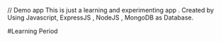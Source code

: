 // Demo app 
This is just a learning and experimenting app .
Created by Using Javascript, ExpressJS , NodeJS , MongoDB as Database.

#Learning Period

